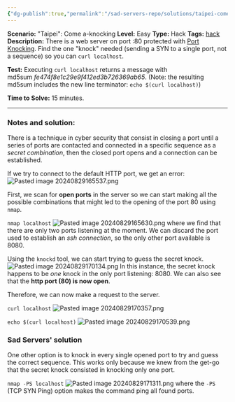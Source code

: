 ```yaml
---
{"dg-publish":true,"permalink":"/sad-servers-repo/solutions/taipei-come-a-knocking/"}
---
```



**Scenario:** "Taipei": Come a-knocking
**Level:** Easy
**Type:** Hack
**Tags:** [hack](https://sadservers.com/tag/hack)  
**Description:** There is a web server on port :80 protected with [Port Knocking](https://en.wikipedia.org/wiki/Port_knocking). Find the one "knock" needed (sending a SYN to a single port, not a sequence) so you can `curl localhost`.

**Test:** Executing `curl localhost` returns a message with md5sum _fe474f8e1c29e9f412ed3b726369ab65_. (Note: the resulting md5sum includes the new line terminator: `echo $(curl localhost)`)

**Time to Solve:** 15 minutes.

---
### Notes and solution:
There is a technique in cyber security that consist in closing a port until a series of ports are contacted and connected in a specific sequence as a _secret combination_, then the closed port opens and a connection can be established.

If we try to connect to the default HTTP port, we get an error:
![Pasted image 20240829165537.png](/img/user/Sad%20Servers%20repo/Solutions/Reference%20images/Pasted%20image%2020240829165537.png)

First, we scan for **open ports** in the server so we can start making all the possible combinations that might led to the opening of the port 80 using `nmap`.

`nmap localhost`
![Pasted image 20240829165630.png](/img/user/Sad%20Servers%20repo/Solutions/Reference%20images/Pasted%20image%2020240829165630.png)
where we find that there are only two ports listening at the moment. We can discard the port used to establish an _ssh connection_, so the only other port available is 8080.

Using the `knockd` tool, we can start trying to guess the secret knock.
![Pasted image 20240829170134.png](/img/user/Sad%20Servers%20repo/Solutions/Reference%20images/Pasted%20image%2020240829170134.png)
In this instance, the secret knock happens to be _one_ knock in the only port listening: 8080.
We can also see that the **http port (80) is now open**.

Therefore, we can now make a request to the server.

`curl localhost`
![Pasted image 20240829170357.png](/img/user/Sad%20Servers%20repo/Solutions/Reference%20images/Pasted%20image%2020240829170357.png)

`echo $(curl localhost)`
![Pasted image 20240829170539.png](/img/user/Sad%20Servers%20repo/Solutions/Reference%20images/Pasted%20image%2020240829170539.png)

### Sad Servers' solution
One other option is to knock in every single opened port to try and guess the correct sequence. This works only because we knew from the get-go that the secret knock consisted in knocking only one port.

`nmap -PS localhost`
![Pasted image 20240829171311.png](/img/user/Sad%20Servers%20repo/Solutions/Reference%20images/Pasted%20image%2020240829171311.png)
where the `-PS` (TCP SYN Ping) option makes the command ping all found ports.